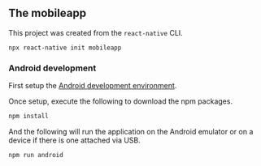 ## The mobileapp

This project was created from the `react-native` CLI.
```
npx react-native init mobileapp
```

### Android development
First setup the [Android development environment](docs/android-development.md).

Once setup, execute the following to download the npm packages.

```bat
npm install
```

And the following will run the application on the Android emulator or on a device if there is one attached via USB.

```bat
npm run android
```
